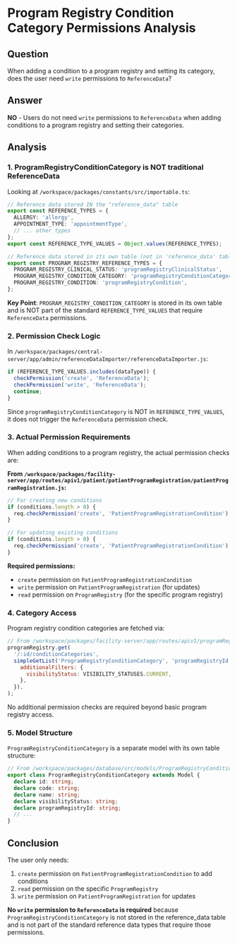 # Program Registry Condition Category Permissions Analysis

## Question
When adding a condition to a program registry and setting its category, does the user need `write` permissions to `ReferenceData`?

## Answer
**NO** - Users do not need `write` permissions to `ReferenceData` when adding conditions to a program registry and setting their categories.

## Analysis

### 1. ProgramRegistryConditionCategory is NOT traditional ReferenceData

Looking at `/workspace/packages/constants/src/importable.ts`:

```typescript
// Reference data stored IN the "reference_data" table
export const REFERENCE_TYPES = {
  ALLERGY: 'allergy',
  APPOINTMENT_TYPE: 'appointmentType',
  // ... other types
};
export const REFERENCE_TYPE_VALUES = Object.values(REFERENCE_TYPES);

// Reference data stored in its own table (not in 'reference_data' table)
export const PROGRAM_REGISTRY_REFERENCE_TYPES = {
  PROGRAM_REGISTRY_CLINICAL_STATUS: 'programRegistryClinicalStatus',
  PROGRAM_REGISTRY_CONDITION_CATEGORY: 'programRegistryConditionCategory',
  PROGRAM_REGISTRY_CONDITION: 'programRegistryCondition',
};
```

**Key Point**: `PROGRAM_REGISTRY_CONDITION_CATEGORY` is stored in its own table and is NOT part of the standard `REFERENCE_TYPE_VALUES` that require `ReferenceData` permissions.

### 2. Permission Check Logic

In `/workspace/packages/central-server/app/admin/referenceDataImporter/referenceDataImporter.js`:

```javascript
if (REFERENCE_TYPE_VALUES.includes(dataType)) {
  checkPermission('create', 'ReferenceData');
  checkPermission('write', 'ReferenceData');
  continue;
}
```

Since `programRegistryConditionCategory` is NOT in `REFERENCE_TYPE_VALUES`, it does not trigger the `ReferenceData` permission check.

### 3. Actual Permission Requirements

When adding conditions to a program registry, the actual permission checks are:

**From `/workspace/packages/facility-server/app/routes/apiv1/patient/patientProgramRegistration/patientProgramRegistration.js`:**

```javascript
// For creating new conditions
if (conditions.length > 0) {
  req.checkPermission('create', 'PatientProgramRegistrationCondition');
}

// For updating existing conditions  
if (conditions.length > 0) {
  req.checkPermission('create', 'PatientProgramRegistrationCondition');
}
```

**Required permissions:**
- `create` permission on `PatientProgramRegistrationCondition`
- `write` permission on `PatientProgramRegistration` (for updates)
- `read` permission on `ProgramRegistry` (for the specific program registry)

### 4. Category Access

Program registry condition categories are fetched via:

```javascript
// From /workspace/packages/facility-server/app/routes/apiv1/programRegistry.js
programRegistry.get(
  '/:id/conditionCategories',
  simpleGetList('ProgramRegistryConditionCategory', 'programRegistryId', {
    additionalFilters: {
      visibilityStatus: VISIBILITY_STATUSES.CURRENT,
    },
  }),
);
```

No additional permission checks are required beyond basic program registry access.

### 5. Model Structure

`ProgramRegistryConditionCategory` is a separate model with its own table structure:

```typescript
// From /workspace/packages/database/src/models/ProgramRegistryConditionCategory.ts
export class ProgramRegistryConditionCategory extends Model {
  declare id: string;
  declare code: string;
  declare name: string;
  declare visibilityStatus: string;
  declare programRegistryId: string;
  // ...
}
```

## Conclusion

The user only needs:
1. `create` permission on `PatientProgramRegistrationCondition` to add conditions
2. `read` permission on the specific `ProgramRegistry` 
3. `write` permission on `PatientProgramRegistration` for updates

**No `write` permission to `ReferenceData` is required** because `ProgramRegistryConditionCategory` is not stored in the reference_data table and is not part of the standard reference data types that require those permissions.